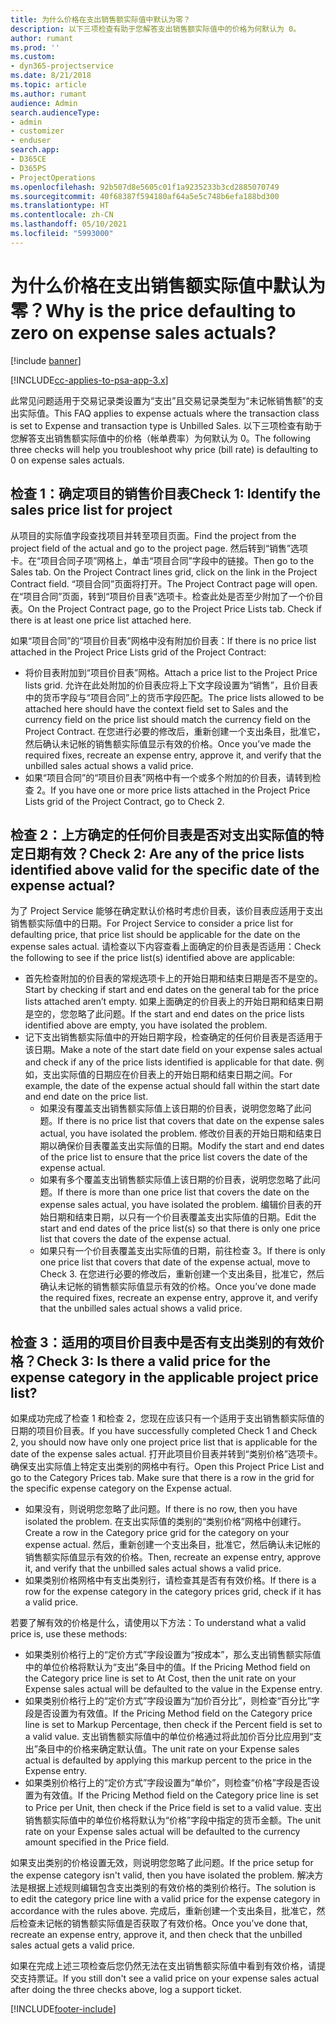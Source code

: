 ```yaml
---
title: 为什么价格在支出销售额实际值中默认为零？
description: 以下三项检查有助于您解答支出销售额实际值中的价格为何默认为 0。
author: rumant
ms.prod: ''
ms.custom:
- dyn365-projectservice
ms.date: 8/21/2018
ms.topic: article
ms.author: rumant
audience: Admin
search.audienceType:
- admin
- customizer
- enduser
search.app:
- D365CE
- D365PS
- ProjectOperations
ms.openlocfilehash: 92b507d8e5605c01f1a9235233b3cd2885070749
ms.sourcegitcommit: 40f68387f594180af64a5e5c748b6efa188bd300
ms.translationtype: HT
ms.contentlocale: zh-CN
ms.lasthandoff: 05/10/2021
ms.locfileid: "5993000"
---
```

# <a name="why-is-the-price-defaulting-to-zero-on-expense-sales-actuals"></a><span data-ttu-id="206c8-103">为什么价格在支出销售额实际值中默认为零？</span><span class="sxs-lookup"><span data-stu-id="206c8-103">Why is the price defaulting to zero on expense sales actuals?</span></span>

[!include [banner](../includes/psa-now-project-operations.md)]

[!INCLUDE[cc-applies-to-psa-app-3.x](../includes/cc-applies-to-psa-app-3x.md)]

<span data-ttu-id="206c8-104">此常见问题适用于交易记录类设置为“支出”且交易记录类型为“未记帐销售额”的支出实际值。</span><span class="sxs-lookup"><span data-stu-id="206c8-104">This FAQ applies to expense actuals where the transaction class is set to Expense and transaction type is Unbilled Sales.</span></span> <span data-ttu-id="206c8-105">以下三项检查有助于您解答支出销售额实际值中的价格（帐单费率）为何默认为 0。</span><span class="sxs-lookup"><span data-stu-id="206c8-105">The following three checks will help you troubleshoot why price (bill rate) is defaulting to 0 on expense sales actuals.</span></span>

## <a name="check-1-identify-the-sales-price-list-for-project"></a><span data-ttu-id="206c8-106">检查 1：确定项目的销售价目表</span><span class="sxs-lookup"><span data-stu-id="206c8-106">Check 1: Identify the sales price list for project</span></span>

<span data-ttu-id="206c8-107">从项目的实际值字段查找项目并转至项目页面。</span><span class="sxs-lookup"><span data-stu-id="206c8-107">Find the project from the project field of the actual and go to the project page.</span></span> <span data-ttu-id="206c8-108">然后转到“销售”选项卡。在“项目合同子项”网格上，单击“项目合同”字段中的链接。</span><span class="sxs-lookup"><span data-stu-id="206c8-108">Then go to the Sales tab. On the Project Contract lines grid, click on the link in the Project Contract field.</span></span> <span data-ttu-id="206c8-109">“项目合同”页面将打开。</span><span class="sxs-lookup"><span data-stu-id="206c8-109">The Project Contract page will open.</span></span> <span data-ttu-id="206c8-110">在“项目合同”页面，转到“项目价目表”选项卡。检查此处是否至少附加了一个价目表。</span><span class="sxs-lookup"><span data-stu-id="206c8-110">On the Project Contract page, go to the Project Price Lists tab. Check if there is at least one price list attached here.</span></span>

<span data-ttu-id="206c8-111">如果“项目合同”的“项目价目表”网格中没有附加价目表：</span><span class="sxs-lookup"><span data-stu-id="206c8-111">If there is no price list attached in the Project Price Lists grid of the Project Contract:</span></span>

- <span data-ttu-id="206c8-112">将价目表附加到“项目价目表”网格。</span><span class="sxs-lookup"><span data-stu-id="206c8-112">Attach a price list to the Project Price lists grid.</span></span> <span data-ttu-id="206c8-113">允许在此处附加的价目表应将上下文字段设置为“销售”，且价目表中的货币字段与“项目合同”上的货币字段匹配。</span><span class="sxs-lookup"><span data-stu-id="206c8-113">The price lists allowed to be attached here should have the context field set to Sales and the currency field on the price list should match the currency field on the Project Contract.</span></span> <span data-ttu-id="206c8-114">在您进行必要的修改后，重新创建一个支出条目，批准它，然后确认未记帐的销售额实际值显示有效的价格。</span><span class="sxs-lookup"><span data-stu-id="206c8-114">Once you’ve made the required fixes, recreate an expense entry, approve it, and verify that the unbilled sales actual shows a valid price.</span></span>
- <span data-ttu-id="206c8-115">如果“项目合同”的“项目价目表”网格中有一个或多个附加的价目表，请转到检查 2。</span><span class="sxs-lookup"><span data-stu-id="206c8-115">If you have one or more price lists attached in the Project Price Lists grid of the Project Contract, go to Check 2.</span></span>

## <a name="check-2-are-any-of-the-price-lists-identified-above-valid-for-the-specific-date-of-the-expense-actual"></a><span data-ttu-id="206c8-116">检查 2：上方确定的任何价目表是否对支出实际值的特定日期有效？</span><span class="sxs-lookup"><span data-stu-id="206c8-116">Check 2: Are any of the price lists identified above valid for the specific date of the expense actual?</span></span>

<span data-ttu-id="206c8-117">为了 Project Service 能够在确定默认价格时考虑价目表，该价目表应适用于支出销售额实际值中的日期。</span><span class="sxs-lookup"><span data-stu-id="206c8-117">For Project Service to consider a price list for defaulting price, that price list should be applicable for the date on the expense sales actual.</span></span> <span data-ttu-id="206c8-118">请检查以下内容查看上面确定的价目表是否适用：</span><span class="sxs-lookup"><span data-stu-id="206c8-118">Check the following to see if the price list(s) identified above are applicable:</span></span>

- <span data-ttu-id="206c8-119">首先检查附加的价目表的常规选项卡上的开始日期和结束日期是否不是空的。</span><span class="sxs-lookup"><span data-stu-id="206c8-119">Start by checking if start and end dates on the general tab for the price lists attached aren’t empty.</span></span> <span data-ttu-id="206c8-120">如果上面确定的价目表上的开始日期和结束日期是空的，您忽略了此问题。</span><span class="sxs-lookup"><span data-stu-id="206c8-120">If the start and end dates on the price lists identified above are empty, you have isolated the problem.</span></span> 
- <span data-ttu-id="206c8-121">记下支出销售额实际值中的开始日期字段，检查确定的任何价目表是否适用于该日期。</span><span class="sxs-lookup"><span data-stu-id="206c8-121">Make a note of the start date field on your expense sales actual and check if any of the price lists identified is applicable for that date.</span></span> <span data-ttu-id="206c8-122">例如，支出实际值的日期应在价目表上的开始日期和结束日期之间。</span><span class="sxs-lookup"><span data-stu-id="206c8-122">For example, the date of the expense actual should fall within the start date and end date on the price list.</span></span> 
    - <span data-ttu-id="206c8-123">如果没有覆盖支出销售额实际值上该日期的价目表，说明您忽略了此问题。</span><span class="sxs-lookup"><span data-stu-id="206c8-123">If there is no price list that covers that date on the expense sales actual, you have isolated the problem.</span></span> <span data-ttu-id="206c8-124">修改价目表的开始日期和结束日期以确保价目表覆盖支出实际值的日期。</span><span class="sxs-lookup"><span data-stu-id="206c8-124">Modify the start and end dates of the price list to ensure that the price list covers the date of the expense actual.</span></span> 
    - <span data-ttu-id="206c8-125">如果有多个覆盖支出销售额实际值上该日期的价目表，说明您忽略了此问题。</span><span class="sxs-lookup"><span data-stu-id="206c8-125">If there is more than one price list that covers the date on the expense sales actual, you have isolated the problem.</span></span> <span data-ttu-id="206c8-126">编辑价目表的开始日期和结束日期，以只有一个价目表覆盖支出实际值的日期。</span><span class="sxs-lookup"><span data-stu-id="206c8-126">Edit the start and end dates of the price list(s) so that there is only one price list that covers the date of the expense actual.</span></span> 
    - <span data-ttu-id="206c8-127">如果只有一个价目表覆盖支出实际值的日期，前往检查 3。</span><span class="sxs-lookup"><span data-stu-id="206c8-127">If there is only one price list that covers that date of the expense actual, move to Check 3.</span></span>
<span data-ttu-id="206c8-128">在您进行必要的修改后，重新创建一个支出条目，批准它，然后确认未记帐的销售额实际值显示有效的价格。</span><span class="sxs-lookup"><span data-stu-id="206c8-128">Once you’ve done made the required fixes, recreate an expense entry, approve it, and verify that the unbilled sales actual shows a valid price.</span></span>

## <a name="check-3-is-there-a-valid-price-for-the-expense-category-in-the-applicable-project-price-list"></a><span data-ttu-id="206c8-129">检查 3：适用的项目价目表中是否有支出类别的有效价格？</span><span class="sxs-lookup"><span data-stu-id="206c8-129">Check 3: Is there a valid price for the expense category in the applicable project price list?</span></span> 

<span data-ttu-id="206c8-130">如果成功完成了检查 1 和检查 2，您现在应该只有一个适用于支出销售额实际值的日期的项目价目表。</span><span class="sxs-lookup"><span data-stu-id="206c8-130">If you have successfully completed Check 1 and Check 2, you should now have only one project price list that is applicable for the date of the expense sales actual.</span></span> <span data-ttu-id="206c8-131">打开此项目价目表并转到“类别价格”选项卡。确保支出实际值上特定支出类别的网格中有行。</span><span class="sxs-lookup"><span data-stu-id="206c8-131">Open this Project Price List and go to the Category Prices tab. Make sure that there is a row in the grid for the specific expense category on the Expense actual.</span></span>
 
- <span data-ttu-id="206c8-132">如果没有，则说明您忽略了此问题。</span><span class="sxs-lookup"><span data-stu-id="206c8-132">If there is no row, then you have isolated the problem.</span></span> <span data-ttu-id="206c8-133">在支出实际值的类别的“类别价格”网格中创建行。</span><span class="sxs-lookup"><span data-stu-id="206c8-133">Create a row in the Category price grid for the category on your expense actual.</span></span> <span data-ttu-id="206c8-134">然后，重新创建一个支出条目，批准它，然后确认未记帐的销售额实际值显示有效的价格。</span><span class="sxs-lookup"><span data-stu-id="206c8-134">Then, recreate an expense entry, approve it, and verify that the unbilled sales actual shows a valid price.</span></span> 
- <span data-ttu-id="206c8-135">如果类别价格网格中有支出类别行，请检查其是否有有效价格。</span><span class="sxs-lookup"><span data-stu-id="206c8-135">If there is a row for the expense category in the category prices grid, check if it has a valid price.</span></span>

<span data-ttu-id="206c8-136">若要了解有效的价格是什么，请使用以下方法：</span><span class="sxs-lookup"><span data-stu-id="206c8-136">To understand what a valid price is, use these methods:</span></span>

- <span data-ttu-id="206c8-137">如果类别价格行上的“定价方式”字段设置为“按成本”，那么支出销售额实际值中的单位价格将默认为“支出”条目中的值。</span><span class="sxs-lookup"><span data-stu-id="206c8-137">If the Pricing Method field on the Category price line is set to At Cost, then the unit rate on your Expense sales actual will be defaulted to the value in the Expense entry.</span></span>
- <span data-ttu-id="206c8-138">如果类别价格行上的“定价方式”字段设置为“加价百分比”，则检查“百分比”字段是否设置为有效值。</span><span class="sxs-lookup"><span data-stu-id="206c8-138">If the Pricing Method field on the Category price line is set to Markup Percentage, then check if the Percent field is set to a valid value.</span></span> <span data-ttu-id="206c8-139">支出销售额实际值中的单位价格通过将此加价百分比应用到“支出”条目中的价格来确定默认值。</span><span class="sxs-lookup"><span data-stu-id="206c8-139">The unit rate on your Expense sales actual is defaulted by applying this markup percent to the price in the Expense entry.</span></span>
- <span data-ttu-id="206c8-140">如果类别价格行上的“定价方式”字段设置为“单价”，则检查“价格”字段是否设置为有效值。</span><span class="sxs-lookup"><span data-stu-id="206c8-140">If the Pricing Method field on the Category price line is set to Price per Unit, then check if the Price field is set to a valid value.</span></span> <span data-ttu-id="206c8-141">支出销售额实际值中的单位价格将默认为“价格”字段中指定的货币金额。</span><span class="sxs-lookup"><span data-stu-id="206c8-141">The unit rate on your Expense sales actual will be defaulted to the currency amount specified in the Price field.</span></span>

<span data-ttu-id="206c8-142">如果支出类别的价格设置无效，则说明您忽略了此问题。</span><span class="sxs-lookup"><span data-stu-id="206c8-142">If the price setup for the expense category isn't valid, then you have isolated the problem.</span></span> <span data-ttu-id="206c8-143">解决方法是根据上述规则编辑包含支出类别的有效价格的类别价格行。</span><span class="sxs-lookup"><span data-stu-id="206c8-143">The solution is to edit the category price line with a valid price for the expense category in accordance with the rules above.</span></span> <span data-ttu-id="206c8-144">完成后，重新创建一个支出条目，批准它，然后检查未记帐的销售额实际值是否获取了有效价格。</span><span class="sxs-lookup"><span data-stu-id="206c8-144">Once you’ve done that, recreate an expense entry, approve it, and then check that the unbilled sales actual gets a valid price.</span></span>

<span data-ttu-id="206c8-145">如果在完成上述三项检查后您仍然无法在支出销售额实际值中看到有效价格，请提交支持票证。</span><span class="sxs-lookup"><span data-stu-id="206c8-145">If you still don't see a valid price on your expense sales actual after doing the three checks above, log a support ticket.</span></span>




[!INCLUDE[footer-include](../includes/footer-banner.md)]